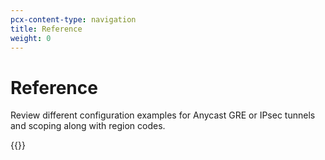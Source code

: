 ```yaml
---
pcx-content-type: navigation
title: Reference
weight: 0
---
```


# Reference

Review different configuration examples for Anycast GRE or IPsec tunnels and scoping along with region codes.

{{<directory-listing>}}
